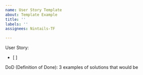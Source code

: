 ```yaml
---
name: User Story Template
about: Template Example
title: ''
labels: ''
assignees: Nintails-TF

---
```


User Story:
- [ ]

DoD (Definition of Done):
3 examples of solutions that would be

